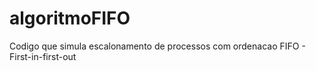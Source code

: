 # algoritmoFIFO
Codigo que simula escalonamento de processos com ordenacao FIFO - First-in-first-out
